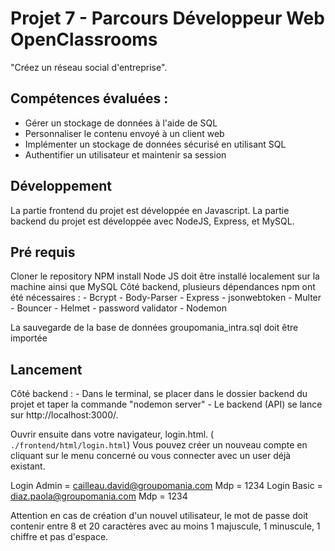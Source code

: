 
# Projet 7 - Parcours Développeur Web OpenClassrooms
"Créez un réseau social d'entreprise".

## Compétences évaluées :

- Gérer un stockage de données à l'aide de SQL
- Personnaliser le contenu envoyé à un client web
- Implémenter un stockage de données sécurisé en utilisant SQL
- Authentifier un utilisateur et maintenir sa session

## Développement

La partie frontend du projet est développée en Javascript.
La partie backend du projet est développée avec NodeJS, Express, et MySQL.


## Pré requis

Cloner le repository
NPM install
Node JS doit être installé localement sur la machine ainsi que MySQL
Côté backend, plusieurs dépendances npm ont été nécessaires : - Bcrypt - Body-Parser - Express - jsonwebtoken - Multer - Bouncer - Helmet - password validator - Nodemon

La sauvegarde de la base de données groupomania_intra.sql doit être importée


## Lancement

Côté backend : - Dans le terminal, se placer dans le dossier backend du projet et taper la commande "nodemon server" - Le backend (API) se lance sur http://localhost:3000/.

Ouvrir ensuite dans votre navigateur, login.html. ( `./frontend/html/login.html`)
Vous pouvez créer un nouveau compte en cliquant sur le menu concerné ou vous connecter avec un user déjà existant.

Login Admin = cailleau.david@groupomania.com    Mdp = 1234
Login Basic = diaz.paola@groupomania.com        Mdp = 1234

Attention en cas de création d'un nouvel utilisateur, le mot de passe doit contenir entre 8 et 20 caractères avec au moins 1 majuscule, 1 minuscule, 1 chiffre et pas d'espace.
